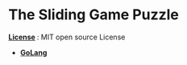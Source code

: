 # The Sliding Game Puzzle

<b> <a href = "https://github.com/aaryarajoju/TheSlidingPuzzle/blob/main/LICENSE">License</a> </b> : MIT open source License

<ul>
  <li><a href = "https://github.com/aaryarajoju/TheSlidingPuzzle/tree/main/3x3%20Sliding%20Puzzle%20(in%20Go)"><b>GoLang</b></a></li>
</ul>

